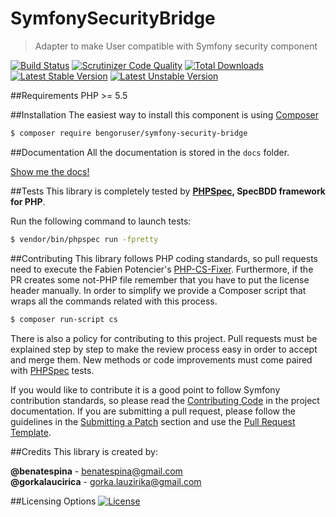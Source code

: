 # SymfonySecurityBridge
> Adapter to make User compatible with Symfony security component

[![Build Status](https://travis-ci.org/BenGorUser/SymfonySecurityBridge.svg?branch=master)](https://travis-ci.org/BenGorUser/SymfonySecurityBridge)
[![Scrutinizer Code Quality](https://scrutinizer-ci.com/g/BenGorUser/SymfonySecurityBridge/badges/quality-score.png?b=master)](https://scrutinizer-ci.com/g/BenGorUser/SymfonySecurityBridge/?branch=master)
[![Total Downloads](https://poser.pugx.org/bengoruser/symfony-security-bridge/downloads)](https://packagist.org/packages/bengoruser/symfony-security-bridge/)
[![Latest Stable Version](https://poser.pugx.org/bengoruser/symfony-security-bridge//v/stable.svg)](https://packagist.org/packages/bengoruser/symfony-security-bridge/)
[![Latest Unstable Version](https://poser.pugx.org/bengoruser/symfony-security-bridge//v/unstable.svg)](https://packagist.org/packages/bengoruser/symfony-security-bridge/)

##Requirements
PHP >= 5.5

##Installation
The easiest way to install this component is using [Composer][6]
```bash
$ composer require bengoruser/symfony-security-bridge
```

##Documentation
All the documentation is stored in the `docs` folder.

[Show me the docs!](docs/index.md)

##Tests
This library is completely tested by **[PHPSpec][1], SpecBDD framework for PHP**.

Run the following command to launch tests:
```bash
$ vendor/bin/phpspec run -fpretty
```

##Contributing
This library follows PHP coding standards, so pull requests need to execute the Fabien Potencier's [PHP-CS-Fixer][5].
Furthermore, if the PR creates some not-PHP file remember that you have to put the license header manually. In order
to simplify we provide a Composer script that wraps all the commands related with this process.
```bash
$ composer run-script cs
```

There is also a policy for contributing to this project. Pull requests must be explained step by step to make the
review process easy in order to accept and merge them. New methods or code improvements must come paired with
[PHPSpec][1] tests.

If you would like to contribute it is a good point to follow Symfony contribution standards, so please read the
[Contributing Code][2] in the project documentation. If you are submitting a pull request, please follow the guidelines
in the [Submitting a Patch][3] section and use the [Pull Request Template][4].

##Credits
This library is created by:
>
**@benatespina** - [benatespina@gmail.com](mailto:benatespina@gmail.com)<br>
**@gorkalaucirica** - [gorka.lauzirika@gmail.com](mailto:gorka.lauzirika@gmail.com)

##Licensing Options
[![License](https://poser.pugx.org/bengoruser/symfony-security-bridge//license.svg)](https://github.com/BenGorUser/SymfonySecurityBridge/blob/master/LICENSE)

[1]: http://www.phpspec.net/
[2]: http://symfony.com/doc/current/contributing/code/index.html
[3]: http://symfony.com/doc/current/contributing/code/patches.html#check-list
[4]: http://symfony.com/doc/current/contributing/code/patches.html#make-a-pull-request
[5]: http://cs.sensiolabs.org/
[6]: http://getcomposer.org
